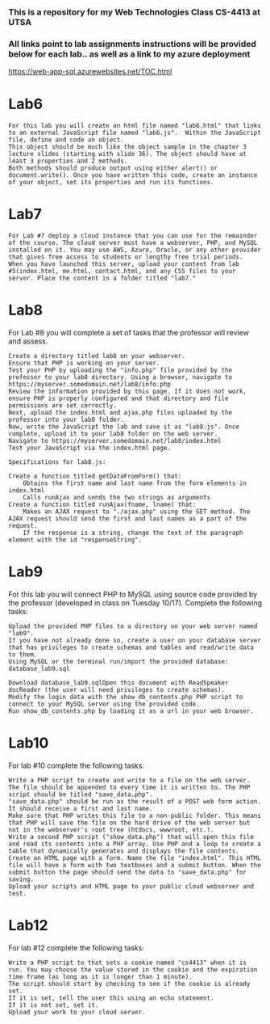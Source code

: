 ### This is a repository for my Web Technologies Class CS-4413 at UTSA
### All links point to lab assignments instructions will be provided below for each lab.. as well as a link to my azure deployment
https://web-app-sql.azurewebsites.net/TOC.html

# Lab6
    For this lab you will create an html file named "lab6.html" that links to an external JavaScript file named "lab6.js".  Within the JavaScript file, define and code an object. 
    This object should be much like the object sample in the chapter 3 lecture slides (starting with slide 36). The object should have at least 3 properties and 2 methods. 
    Both methods should produce output using either alert() or document.write(). Once you have written this code, create an instance of your object, set its properties and run its functions.


# Lab7
    For Lab #7 deploy a cloud instance that you can use for the remainder of the course. The cloud server must have a webserver, PHP, and MySQL installed on it. You may use AWS, Azure, Oracle, or any other provider that gives free access to students or lengthy free trial periods. 
    When you have launched this server, upload your content from lab #5(index.html, me.html, contact.html, and any CSS files to your server. Place the content in a folder titled "lab7."



# Lab8
For Lab #8 you will complete a set of tasks that the professor will review and assess. 

    Create a directory titled lab8 on your webserver.
    Ensure that PHP is working on your server.
    Test your PHP by uploading the "info.php" file provided by the professor to your lab8 directory. Using a browser, navigate to https://myserver.somedomain.net/lab8/info.php 
    Review the information provided by this page. If it does not work, ensure PHP is properly configured and that directory and file permissions are set correctly.
    Next, upload the index.html and ajax.php files uploaded by the professor into your lab8 folder.
    Now, write the JavaScript the lab and save it as "lab8.js". Once complete, upload it to your lab8 folder on the web server. 
    Navigate to https://myserver.somedomain.net/lab8/index.html
    Test your JavaScript via the index.html page.

    Specifications for lab8.js:

    Create a function titled getDataFromForm() that:
        Obtains the first name and last name from the form elements in index.html
        Calls runAjax and sends the two strings as arguments
    Create a function titled runAjax(fname, lname) that:
        Makes an AJAX request to "./ajax.php" using the GET method. The AJAX request should send the first and last names as a part of the request.
        If the response is a string, change the text of the paragraph element with the id "responseString".



# Lab9
For this lab you will connect PHP to MySQL using source code provided by the professor (developed in class on Tuesday 10/17). Complete the following tasks:

    Upload the provided PHP files to a directory on your web server named "lab9".
    If you have not already done so, create a user on your database server that has privileges to create schemas and tables and read/write data to them.
    Using MySQL or the terminal run/import the provided database: database_lab9.sql 
    
    Download database_lab9.sqlOpen this document with ReadSpeaker docReader (the user will need privileges to create schemas).
    Modify the login data with the show_db_contents.php PHP script to connect to your MySQL server using the provided code. 
    Run show_db_contents.php by loading it as a url in your web browser.



# Lab10
For lab #10 complete the following tasks:

    Write a PHP script to create and write to a file on the web server. The file should be appended to every time it is written to. The PHP script should be titled "save_data.php".
    "save_data.php" should be run as the result of a POST web form action. It should receive a first and last name.
    Make sure that PHP writes this file to a non-public folder. This means that PHP will save the file on the hard drive of the web server but not in the webserver's root tree (htdocs, wwwroot, etc.).
    Write a second PHP script ("show_data.php") that will open this file and read its contents into a PHP array. Use PHP and a loop to create a table that dynamically generates and displays the file contents.
    Create an HTML page with a form. Name the file "index.html". This HTML file will have a form with two textboxes and a submit button. When the submit button the page should send the data to "save_data.php" for saving.
    Upload your scripts and HTML page to your public cloud webserver and test.



# Lab12
For lab #12 complete the following tasks:

    Write a PHP script to that sets a cookie named "cs4413" when it is run. You may choose the value stored in the cookie and the expiration time frame (as long as it is longer than 1 minute).
    The script should start by checking to see if the cookie is already set.
    If it is set, tell the user this using an echo statement.
    If it is not set, set it.
    Upload your work to your cloud server.
